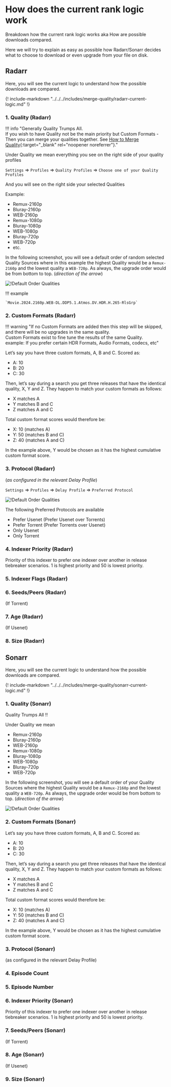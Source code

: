 # How does the current rank logic work

Breakdown how the current rank logic works aka How are possible downloads compared.

Here we will try to explain  as easy as possible how Radarr/Sonarr decides what to choose to download or even upgrade from your file on disk.

## Radarr

Here, you will see the current logic to understand how the possible downloads are compared.

{! include-markdown "../../../includes/merge-quality/radarr-current-logic.md" !}

### 1. Quality (Radarr)

!!! info "Generally Quality Trumps All.<br> If you wish to have Quality not be the main priority but Custom Formats - Then you can merge your qualities together. See [How to Merge Quality](/Radarr/Tips/Merge-quality/){:target="\_blank" rel="noopener noreferrer"}."

Under Quality we mean everything you see on the right side of your quality profiles

`Settings` => `Profiles` => `Quality Profiles` => `Choose one of your Quality Profiles`

And you will see on the right side your selected Qualities

Example:

- Remux-2160p
- Bluray-2160p
- WEB-2160p
- Remux-1080p
- Bluray-1080p
- WEB-1080p
- Bluray-720p
- WEB-720p
- etc.

In the following screenshot, you will see a default order of random selected Quality Sources where in this example the highest Quality would be a `Remux-2160p` and the lowest quality a `WEB-720p`. As always, the upgrade order would be from bottom to top. (*direction of the arrow*)

![!Default Order Qualities](images/order-qualities-default.png)

!!! example

    `Movie.2024.2160p.WEB-DL.DDP5.1.Atmos.DV.HDR.H.265-RlsGrp`

### 2. Custom Formats (Radarr)

!!! warning "If no Custom Formats are added then this step will be skipped, and there will be no upgrades in the same quality.<br>Custom Formats exist to fine tune the results of the same Quality.<br>example: If you prefer certain HDR Formats, Audio Formats, codecs, etc"

Let’s say you have three custom formats, A, B and C. Scored as:

- A: 10
- B: 20
- C: 30

Then, let’s say during a search you get three releases that have the identical quality, X, Y and Z. They happen to match your custom formats as follows:

- X matches A
- Y matches B and C
- Z matches A and C

Total custom format scores would therefore be:

- X: 10 (matches A)
- Y: 50 (matches B and C)
- Z: 40 (matches A and C)

In the example above, Y would be chosen as it has the highest cumulative custom format score.

### 3. Protocol (Radarr)

(*as configured in the relevant Delay Profile*)

`Settings` => `Profiles` => `Delay Profile` => `Preferred Protocol`

![!Default Order Qualities](images/delay-profiles-preferred-protocol.png)

The following Preferred Protocols are available

- Prefer Usenet (Prefer Usenet over Torrents)
- Prefer Torrent (Prefer Torrents over Usenet)
- Only Usenet
- Only Torrent

### 4. Indexer Priority (Radarr)

Priority of this indexer to prefer one indexer over another in release tiebreaker scenarios. 1 is highest priority and 50 is lowest priority.

### 5. Indexer Flags (Radarr)

### 6. Seeds/Peers (Radarr)

 (If Torrent)

### 7. Age (Radarr)

(If Usenet)

### 8. Size (Radarr)

## Sonarr

Here, you will see the current logic to understand how the possible downloads are compared.

{! include-markdown "../../../includes/merge-quality/sonarr-current-logic.md" !}

### 1. Quality (Sonarr)

Quality Trumps All :bangbang:

Under Quality we mean

- Remux-2160p
- Bluray-2160p
- WEB-2160p
- Remux-1080p
- Bluray-1080p
- WEB-1080p
- Bluray-720p
- WEB-720p

In the following screenshot, you will see a default order of your Quality Sources where the highest Quality would be a `Remux-2160p` and the lowest quality a `WEB-720p`. As always, the upgrade order would be from bottom to top. (*direction of the arrow*)

![!Default Order Qualities](images/order-qualities-default.png)

### 2. Custom Formats (Sonarr)

Let’s say you have three custom formats, A, B and C. Scored as:

- A: 10
- B: 20
- C: 30

Then, let’s say during a search you get three releases that have the identical quality, X, Y and Z. They happen to match your custom formats as follows:

- X matches A
- Y matches B and C
- Z matches A and C

Total custom format scores would therefore be:

- X: 10 (matches A)
- Y: 50 (matches B and C)
- Z: 40 (matches A and C)

In the example above, Y would be chosen as it has the highest cumulative custom format score.

### 3. Protocol (Sonarr)

(as configured in the relevant Delay Profile)

### 4. Episode Count

### 5. Episode Number

### 6. Indexer Priority (Sonarr)

Priority of this indexer to prefer one indexer over another in release tiebreaker scenarios. 1 is highest priority and 50 is lowest priority.

### 7. Seeds/Peers (Sonarr)

(If Torrent)

### 8. Age (Sonarr)

(If Usenet)

### 9. Size (Sonarr)
